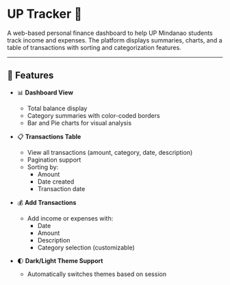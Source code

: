 # UP Tracker 💸

A web-based personal finance dashboard to help UP Mindanao students track income and expenses. The platform displays summaries, charts, and a table of transactions with sorting and categorization features.

---

## 🚀 Features

- 📊 **Dashboard View**
  - Total balance display
  - Category summaries with color-coded borders
  - Bar and Pie charts for visual analysis

- 📋 **Transactions Table**
  - View all transactions (amount, category, date, description)
  - Pagination support
  - Sorting by:
    - Amount
    - Date created
    - Transaction date

- 💰 **Add Transactions**
  - Add income or expenses with:
    - Date
    - Amount
    - Description
    - Category selection (customizable)

- 🌓 **Dark/Light Theme Support**
  - Automatically switches themes based on session